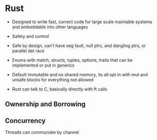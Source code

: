 # Rust

- Designed to write fast, correct code for large scale maintable systems and embeddable into other languages

- Safety and control
- Safe by design, can't have seg fault, null ptrs, and dangling ptrs, or parallel dat race
- Enums with match, structs, tuples, options, traits that can be implemented or put in generics
- Default immutable and no shared memory, its all opt in with mut and unsafe blocks for everything not allowed
- Rust can talk to C, basically directly with ft calls

## Ownership and Borrowing

## Concurrency

Threads can communiate by channel

